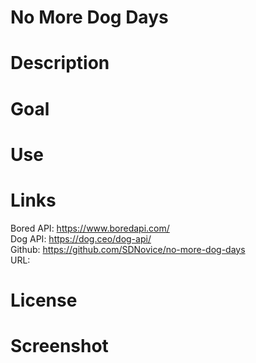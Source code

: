# No More Dog Days

# Description

# Goal

# Use

# Links
Bored API: https://www.boredapi.com/  
Dog API: https://dog.ceo/dog-api/  
Github: https://github.com/SDNovice/no-more-dog-days  
URL: 

# License

# Screenshot


